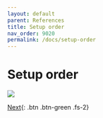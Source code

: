 ```yaml
---
layout: default
parent: References
title: Setup order
nav_order: 9020
permalink: /docs/setup-order
---
```


# Setup order

![](../assets/images/2023-03-03-16-11-12.png)

[Next](/lab-aemc-utah/docs/cloning-tips){: .btn .btn-green .fs-2}